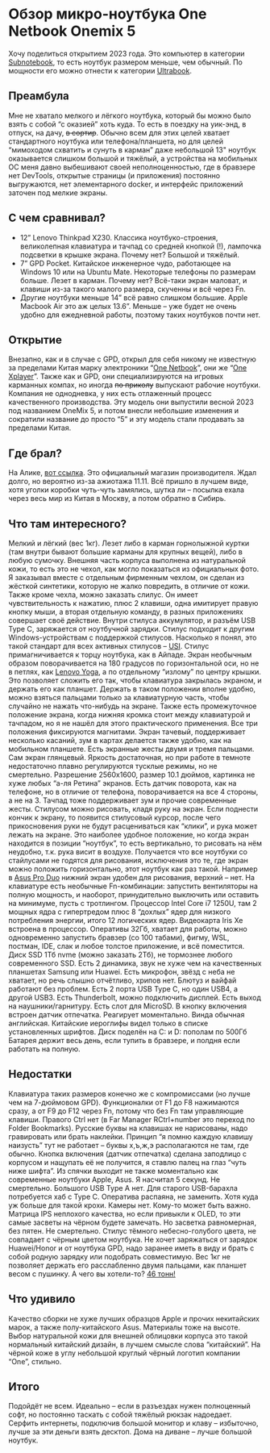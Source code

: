 # Обзор микро-ноутбука One Netbook Onemix 5
Хочу поделиться открытием 2023 года. Это компьютер в категории [Subnotebook](https://en.wikipedia.org/wiki/Subnotebook), то есть ноутбук размером меньше, чем обычный. По мощности его можно отнести к категории [Ultrabook](https://en.wikipedia.org/wiki/Ultrabook).
## Преамбула
Мне не хватало мелкого и лёгкого ноутбука, который бы можно было взять с собой “с оказией” хоть куда. То есть в поездку на уик-энд, в отпуск, на дачу, ~~в сортир~~.
Обычно всем для этих целей хватает стандартного ноутбука или телефона/планшета, но для целей “мимоходом схватить и сунуть в карман” даже небольшой 13" ноутбук оказывается слишком большой и тяжёлый, а устройства на мобильных ОС меня давно выбешивают своей неполноценностью, где в бравзере нет DevTools, открытые страницы (и приложения) постоянно выгружаются, нет элементарного docker, и интерфейс приложений заточен под мелкие экраны.
## С чем сравнивал?
- 12” Lenovo Thinkpad X230. Классика ноутбуко-строения, великолепная клавиатура и тачпад со средней кнопкой (!), лампочка подсветки в крышке экрана. Почему нет? Большой и тяжёлый.
- 7” GPD Pocket. Китайское инженерное чудо, работающее на Windows 10 или на Ubuntu Mate. Некоторые телефоны по размерам больше. Лезет в карман. Почему нет? Всё-таки экран маловат, и клавиши из-за такого малого размера, скученны и всё через Fn.
- Другие ноутбуки меньше 14” всё равно слишком большие. Apple Macbook Air это аж целых 13.6”. Меньше – уже будет не очень удобно для ежедневной работы, поэтому таких ноутбуков почти нет.
## Открытие
Внезапно, как и в случае с GPD, открыл для себя никому не известную за пределами Китая марку электроники “[One Netbook](https://onexplayerstore.com/collections/one-netbook)”, они же “[One Xplayer](https://onexplayerstore.com)”. Также как и GPD, они специализируются на игровых карманных компах, но иногда ~~по приколу~~ выпускают рабочие ноутбуки. Компания не однодневка, у них есть отлаженный процесс качественного производства.
Эту модель они выпустили весной 2023 под названием OneMix 5, и потом внесли небольшие изменения и сократили название до просто “5” и эту модель стали продавать за пределами Китая.
## Где брал?
На Алике, [вот ссылка](https://aliexpress.ru/item/1005002204494911.html?spm=a2g2w.orderdetail.0.0.33b04aa6KueQsO&sku_id=12000029679283604). Это официальный магазин производителя. Ждал долго, но вероятно из-за ажиотажа 11.11. Всё пришло в лучшем виде, хотя уголки коробки чуть-чуть замялись, шутка ли – посылка ехала через весь мир из Китая в Москву, а потом обратно в Сибирь.
## Что там интересного?
Мелкий и лёгкий (вес 1кг). Лезет либо в карман горнолыжной куртки (там внутри бывают большие карманы для крупных вещей), либо в любую сумочку.
Внешняя часть корпуса выполнена из натуральной кожи, то есть это не чехол, как могло показаться из официальных фото. Я заказывал вместе с отдельным фирменным чехлом, он сделан из жёсткой синтетики, которую не жалко повредить, в отличие от кожи.
Также кроме чехла, можно заказать слилус. Он имеет чувствительность к нажатию, плюс 2 клавиши, одна имитирует правую кнопку мыши, а вторая отдельную команду, в разных приложениях совершает своё действие. Внутри стилуса аккумулятор, и разъём USB Type C, заряжается от ноутбучной зарядки. Стилус подходит к другим Windows-устройствам с поддержкой стилусов. Насколько я понял, это такой стандарт для всех активных стилусов – [USI](https://www.howtogeek.com/835769/active-vs-passive-styluses-all-the-standards-explained/). Стилус примагничивается к торцу ноутбука, как в Айпаде.
Экран необычным образом поворачивается на 180 градусов по горизонтальной оси, но не в петлях, как [Lenovo Yoga](https://www.lenovo.com/us/en/p/laptops/yoga/yoga-2-in-1-series/yoga-6-gen-8-(13-inch-amd)/len101y0027), а по отдельному “излому” по центру крышки. Это позволяет сложить его так, чтобы клавиатура закрылась экраном, и держать его как планшет. Держать в таком положении вполне удобно, можно взяться пальцами только за клавиатурную часть, чтобы случайно не нажать что-нибудь на экране. Также есть промежуточное положение экрана, когда нижняя кромка стоит между клавиатурой и тачпадом, но я не нашёл для этого практического применения. Все три положения фиксируются магнитами.
Экран тачевый, поддерживает несколько касаний, зум в картах делается также удобно, как на мобильном планшете. Есть экранные жесты двумя и тремя пальцами. Сам экран глянцевый. Яркость достаточная, но при работе в темноте недостаточно плавно регулируются тусклые режимы, но не смертельно. Разрешение 2560x1600, размер 10.1 дюймов, картинка не хуже любых “а-ля Ретина” экранов. Есть датчик поворота, как на телефоне, но в отличие от телефона, поворачивается на все 4 стороны, а не на 3.
Тачпад тоже поддерживает зум и прочие современные жесты.
Стилусом можно рисовать, кладя руку на экран. Если поднести кончик к экрану, то появится стилусовый курсор, после чего прикосновения руки не будут расцениваться как “клики”, и рука может лежать на экране. Это наиболее удобное положение, но когда экран находится в позиции “ноутбук”, то есть вертикально, то рисовать на нём неудобно, т.к. рука висит в воздухе. Получается что все ноутбуки со стайлусами не годятся для рисования, исключения это те, где экран можно положить горизонтально, этот ноутбук как раз такой. Например в [Asus Pro Duo](https://www.asus.com/us/laptops/for-creators/zenbook/zenbook-pro-duo-15-oled-ux582-12th-gen-intel/) нижний экран удобен для рисования, верхний – нет.
На клавиатуре есть необычные Fn-комбинации: запустить вентиляторы на полную мощность, и наоборот, принудительно выключить или оставить на минимуме, пусть с тротлингом.
Процессор Intel Core i7 1250U, там 2 мощных ядра с гипертредом плюс 8 “дохлых” ядер для низкого потребления энергии, итого 12 логических ядер. Видеокарта Iris Xe встроена в процессор.
Оперативы 32Гб, хватает для работы, можно одновременно запустить бравзер (со 100 табами), фигму, WSL, постман, IDE, слак и любое толстое приложение, и всё поместится.
Диск SSD 1Тб nvme (можно заказать 2Тб), не тормознее любого современного SSD.
Есть 2 динамика, звук не хуже чем на качественных планшетах Samsung или Huawei.
Есть микрофон, звёзд с неба не хватает, но речь слышно отчётливо, хрипов нет.
Блютуз и вайфай работают без проблем.
Есть 2 порта USB Type C, но один USB4, а другой USB3. Есть Thunderbolt, можно подключить дисплей.
Есть выход на наушники/гарнитуру.
Есть слот для MicroSD.
В кнопку включения встроен датчик отпечатка. Реагирует моментально.
Винда обычная английская. Китайские иероглифы видел только в списке установленных шрифтов. Диск поделён на C: и D: пополам по 500Гб
Батарея держит весь день, если тупить в бравзере, и полдня если работать на полную.
## Недостатки
Клавиатура таких размеров конечно же с компромиссами (но лучше чем на 7-дюймовом GPD). Функционалки от F1 до F8 нажимаются сразу, а от F9 до F12 через Fn, потому что без Fn там управляющие клавиши. Правого Ctrl нет (в Far Manager RCtrl+number это переход по Folder Bookmarks).
Русские буквы на клавишах не нарисованы, надо гравировать или брать наклейки. Принцип “я помню каждую клавишу наизусть” тут не работает – буквы х,ъ,ж,э располагаются не там, где обычно.
Кнопка включения (датчик отпечатка) сделана заподлицо с корпусом и нащупать её не получится, я ставлю палец на глаз “чуть ниже шифта”.
Из спячки выходит не также моментально как современные ноутбуки Apple, Asus. Я насчитал 5 секунд. Не смертельно.
Большого USB Type A нет. Для старого USB-барахла потребуется хаб с Type C.
Оператива распаяна, не заменить. Хотя куда уж больше для такой крохи.
Камеры нет. Кому-то может быть важно.
Матрица IPS неплохого качества, но если привыкли к OLED, то эти самые засветы на чёрном будете замечать. Но засветка равномерная, без пятен. Не смертельно.
Стилус тёмного небесно-голубого цвета, не совпадает с чёрным цветом ноутбука.
Не хочет заряжаться от зарядок Huawei/Honor и от ноутбука GPD, надо заранее иметь в виду и брать с собой родную зарядку или подобрать совместимую.
Вес 1кг не позволяет держать его расслабленно двумя пальцами, как планшет весом с пушинку. А чего вы хотели-то? [46 тонн!](https://pikabu.ru/story/anekdot_291357)
## Что удивило
Качество сборки не хуже лучших образцов Apple и прочих некитайских марок, а также полу-китайского Asus.
Материалы тоже на высоте. Выбор натуральной кожи для внешней облицовки корпуса это такой нормальный китайский дизайн, в лучшем смысле слова “китайский”. На чёрной коже в углу небольшой круглый чёрный логотип компании “One”, стильно.
## Итого
Подойдёт не всем.
Идеально – если в разъездах нужен полноценный софт, но постоянно таскать с собой тяжёлый рюкзак надоедает.
Серфить интернеты, подключив большой монитор и клаву – избыточно, лучше за эти деньги взять десктоп.
Дома на диване – лучше большой ноутбук.